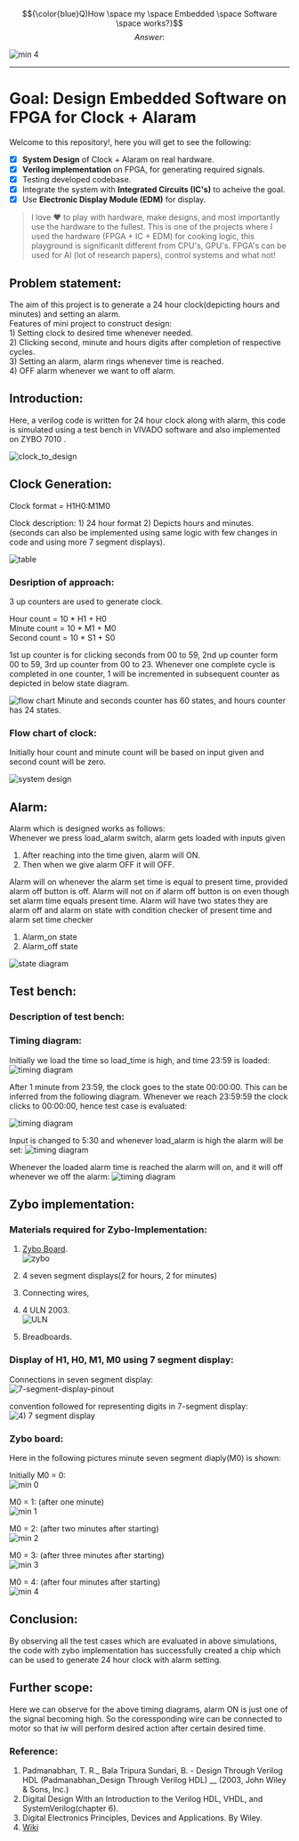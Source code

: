 $${\color{blue}Q)How \space my \space Embedded \space Software \space works?}$$
$${Answer:}$$

![min 4](assets/FPGA/Minute_4.jpg)

---

# Goal: Design Embedded Software on FPGA for Clock + Alaram

Welcome to this repository!, here you will get to see the following:
- [x] **System Design** of Clock + Alaram on real hardware.
- [x] **Verilog implementation** on FPGA, for generating required signals.
- [x] Testing developed codebase.
- [x] Integrate the system with **Integrated Circuits (IC's)** to acheive the goal.
- [x] Use **Electronic Display Module (EDM)** for display.

> I love ❤️ to play with hardware, make designs, and most importantly use the hardware to the fullest. This is one of the projects where I used the hardware (FPGA + IC + EDM) for cooking logic, this playground is significanlt different from CPU's, GPU's. FPGA's can be used for AI (lot of research papers), control systems and what not!  

## Problem statement:
The aim of this project is to generate a 24 hour clock(depicting hours and minutes) and setting an alarm. <br/>
	      Features of mini project to construct design: <br/>
	      1) Setting clock to desired time whenever needed. <br/>
	      2) Clicking second, minute and hours digits after completion of respective cycles. <br/>
	      3) Setting an alarm, alarm rings whenever time is reached. <br/>
	      4) OFF alarm whenever we want to off alarm. <br/>

## Introduction:
Here, a verilog code is written for 24 hour clock along with alarm, this code is simulated using a test bench in VIVADO software and also implemented on ZYBO 7010 .

![clock_to_design](assets/clock_to_design.png)

## Clock Generation:

Clock format = H1H0:M1M0 <br/>

Clock description:
	1) 24 hour format
	2) Depicts hours and minutes. (seconds can also be implemented using same logic with few changes in code and using more 7 segment displays).
 
![table](assets/table.png)


### Desription of approach:
3 up counters are used to generate clock. <br/>

Hour count = 10 * H1 + H0 <br/>
Minute count = 10 * M1 + M0 <br/>
Second count = 10 * S1 + S0 <br/>

1st up counter is for clicking seconds from 00 to 59, 2nd up counter form 00 to 59, 3rd up  counter from 00 to 23.
Whenever one complete cycle is completed in one counter, 1 will be incremented in subsequent counter as depicted in below state diagram.

![flow chart](assets/flow_chart.png)
Minute and seconds counter has 60 states, and hours counter has 24 states.

### Flow chart of clock:
Initially hour count and minute count will be based on input given and second count will be zero.

![system design](assets/system_design.png)

## Alarm:
Alarm which is designed works as follows: <br/>
Whenever we press load_alarm switch, alarm gets loaded with inputs given
1) After reaching into the time given, alarm will ON.
2) Then when we give alarm OFF it will OFF.

Alarm will on whenever the alarm set time is equal to present time, provided alarm off button is off.
Alarm will not on if alarm off button is on even though set alarm time equals present time.
Alarm will have two states they are alarm off and alarm on state with condition checker of present time and alarm set time checker

1) Alarm_on state
2) Alarm_off state

![state diagram](assets/state_diagram.png)


## Test bench:



### Description of test bench:

### Timing diagram:
Initially we load the time so load_time is high, and time 23:59 is loaded:
![timing diagram](assets/timing_diagrams/timing_diagram_1.png)

After 1 minute from 23:59, the clock goes to the state 00:00:00. This can be inferred from the following diagram. Whenever we reach 23:59:59 the clock clicks to 00:00:00, hence test case is evaluated:

![timing diagram](assets/timing_diagrams/timing_diagram_2.png)


Input is changed to 5:30 and whenever load_alarm is high the alarm will be set:
![timing diagram](assets/timing_diagrams/timing_diagram_3.png)

Whenever the loaded alarm time is reached the alarm will on, and it will off whenever we off the alarm:
![timing diagram](assets/timing_diagrams/timing_diagram_4.png)

## Zybo implementation:

### Materials required for Zybo-Implementation:
1) [Zybo Board](https://digilent.com/reference/programmable-logic/zybo/start). <br/>
	![zybo](assets/FPGA/FPGA.jpg)

2) 4 seven segment displays(2 for hours, 2 for minutes) <br/>
3) Connecting wires, <br/>
4) 4 ULN 2003. <br/>
	![ULN](assets/reference_images/ULN.png)
5) Breadboards. <br/>

### Display of H1, H0, M1, M0 using 7 segment display:

Connections in seven segment display: <br/>
![7-segment-display-pinout](assets/reference_images/seven_segment_display.jpg)

convention followed for representing digits in 7-segment display:
![4) 7 segment display](assets/reference_images/details_seven_segment_display.png)

### Zybo board:
Here in the following pictures minute seven segment diaply(M0) is shown: <br/>

Initially M0 = 0: <br/>
![min 0](assets/FPGA/Minute_0.jpg)

M0 = 1: (after one minute) <br/>
![min 1](assets/FPGA/Minute_1.jpg)

M0 = 2: (after two minutes after starting) <br/>
![min 2](assets/FPGA/Minute_2.jpg)

M0 = 3: (after three minutes after starting) <br/>
![min 3](assets/FPGA/Minute_3.jpg)

M0 = 4: (after four minutes after starting) <br/> ![min 4](assets/FPGA/Minute_4.jpg)


## Conclusion:
By observing all the test cases which are evaluated in above simulations, the code with zybo implementation has successfully created a chip which can be used to generate 24 hour clock with alarm setting.

## Further scope:
Here we can observe for the above timing diagrams, alarm ON is just one of the signal becoming high. So the coressponding wire can be connected to motor so that iw will perform desired action after certain desired time. 

### Reference:
1) Padmanabhan, T. R._ Bala Tripura Sundari, B. - Design Through Verilog HDL (Padmanabhan_Design Through Verilog HDL) __ (2003, John Wiley & Sons, Inc.) 
2) Digital Design With an Introduction to the Verilog HDL, VHDL, and SystemVerilog(chapter 6).
3) Digital Electronics Principles, Devices and Applications. By Wiley.
4) [Wiki](https://en.wikipedia.org/wiki/Clock_generator)
